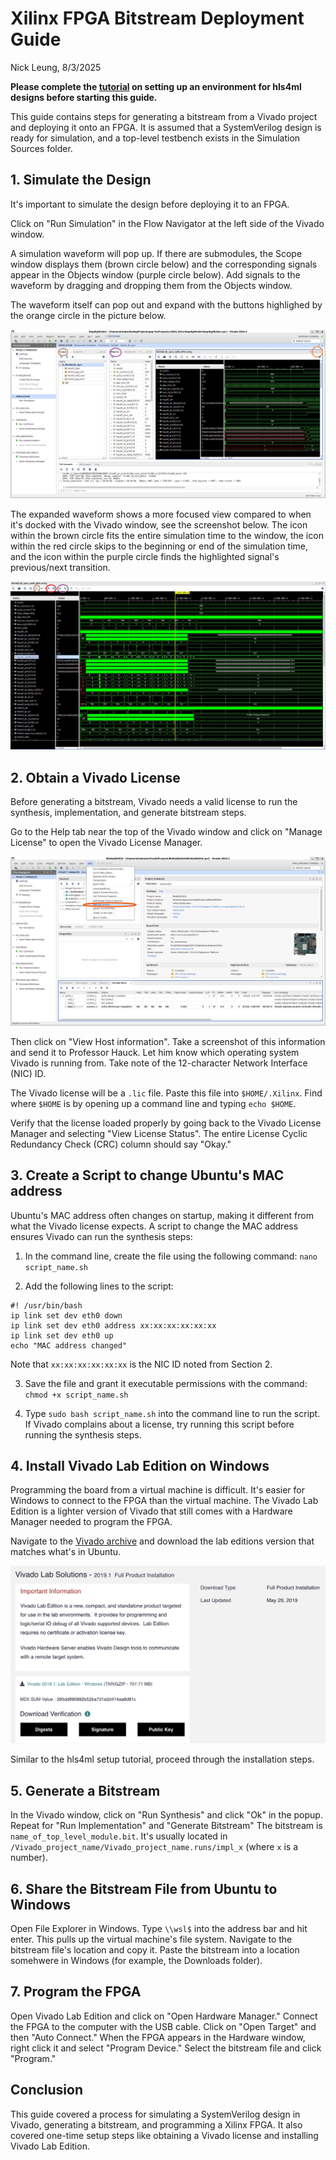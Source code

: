 # Xilinx FPGA Bitstream Deployment Guide
Nick Leung, 8/3/2025

**Please complete the [tutorial](/hls4ml_setup_tutorial/Toturial.md) on setting up an environment for hls4ml designs before starting this guide.**

This guide contains steps for generating a bitstream from a Vivado project and deploying it onto an FPGA. It is assumed that a SystemVerilog design is ready for simulation, and a top-level testbench exists in the Simulation Sources folder.

## 1. Simulate the Design
It's important to simulate the design before deploying it to an FPGA.

Click on "Run Simulation" in the Flow Navigator at the left side of the Vivado window.

A simulation waveform will pop up. If there are submodules, the Scope window displays them (brown circle below) and the corresponding signals appear in the Objects window (purple circle below). Add signals to the waveform by dragging and dropping them from the Objects window.

The waveform itself can pop out and expand with the buttons highlighed by the orange circle in the picture below.

![](/hls4ml_setup_tutorial/image/SimulationWindowCallouts.jpg)

The expanded waveform shows a more focused view compared to when it's docked with the Vivado window, see the screenshot below. The icon within the brown circle fits the entire simulation time to the window, the icon within the red circle skips to the beginning or end of the simulation time, and the icon within the purple circle finds the highlighted signal's previous/next transition.

![](/hls4ml_setup_tutorial/image/WaveformExpandedCallouts.jpg)

## 2. Obtain a Vivado License
Before generating a bitstream, Vivado needs a valid license to run the synthesis, implementation, and generate bitstream steps.

Go to the Help tab near the top of the Vivado window and click on "Manage License" to open the Vivado License Manager.

![](/hls4ml_setup_tutorial/image/VivadoManageLicense.jpg)

Then click on "View Host information". Take a screenshot of this information and send it to Professor Hauck. Let him know which operating system Vivado is running from. Take note of the 12-character Network Interface (NIC) ID.

The Vivado license will be a `.lic` file. Paste this file into `$HOME/.Xilinx`. Find where `$HOME` is by opening up a command line and typing `echo $HOME`.

Verify that the license loaded properly by going back to the Vivado License Manager and selecting "View License Status". The entire License Cyclic Redundancy Check (CRC) column should say "Okay."

## 3. Create a Script to change Ubuntu's MAC address
Ubuntu's MAC address often changes on startup, making it different from what the Vivado license expects. A script to change the MAC address ensures Vivado can run the synthesis steps:

1. In the command line, create the file using the following command: `nano script_name.sh`

2. Add the following lines to the script:
```
#! /usr/bin/bash
ip link set dev eth0 down
ip link set dev eth0 address xx:xx:xx:xx:xx:xx
ip link set dev eth0 up
echo "MAC address changed"
```
Note that `xx:xx:xx:xx:xx:xx` is the NIC ID noted from Section 2.

3. Save the file and grant it executable permissions with the command: `chmod +x script_name.sh` 

4. Type `sudo bash script_name.sh` into the command line to run the script. If Vivado complains about a license, try running this script before running the synthesis steps.

## 4. Install Vivado Lab Edition on Windows
Programming the board from a virtual machine is difficult. It's easier for Windows to connect to the FPGA than the virtual machine. The Vivado Lab Edition is a lighter version of Vivado that still comes with a Hardware Manager needed to program the FPGA.

Navigate to the [Vivado archive](https://www.xilinx.com/support/download/index.html/content/xilinx/en/downloadNav/vivado-design-tools/archive.html) and download the lab editions version that matches what's in Ubuntu.

![](/hls4ml_setup_tutorial/image/VivadoLabEdition.png)

Similar to the hls4ml setup tutorial, proceed through the installation steps.

## 5. Generate a Bitstream
In the Vivado window, click on "Run Synthesis" and click "Ok" in the popup. Repeat for "Run Implementation" and "Generate Bitstream"
The bitstream is `name_of_top_level_module.bit`. It's usually located in `/Vivado_project_name/Vivado_project_name.runs/impl_x` (where `x` is a number).

## 6. Share the Bitstream File from Ubuntu to Windows
Open File Explorer in Windows. Type `\\wsl$` into the address bar and hit enter. This pulls up the virtual machine's file system.
Navigate to the bitstream file's location and copy it.
Paste the bitstream into a location somehwere in Windows (for example, the Downloads folder).

## 7. Program the FPGA
Open Vivado Lab Edition and click on "Open Hardware Manager."
Connect the FPGA to the computer with the USB cable.
Click on "Open Target" and then "Auto Connect."
When the FPGA appears in the Hardware window, right click it and select "Program Device."
Select the bitstream file and click "Program."

## Conclusion
This guide covered a process for simulating a SystemVerilog design in Vivado, generating a bitstream, and programming a Xilinx FPGA. It also covered one-time setup steps like obtaining a Vivado license and installing Vivado Lab Edition.